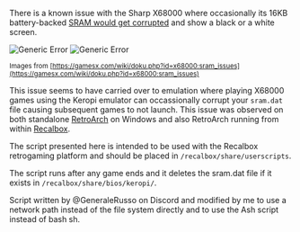 There is a known issue with the Sharp X68000 where occasionally its 16KB battery-backed [SRAM would get corrupted](https://gamesx.com/wiki/doku.php?id=x68000:sram_issues) and show a black or a white screen.

![Generic Error](https://i.imgur.com/warex72.png)
![Generic Error](https://i.imgur.com/2ksWfdz.png)

</sub><sub>Images from [https://gamesx.com/wiki/doku.php?id=x68000:sram_issues](https://gamesx.com/wiki/doku.php?id=x68000:sram_issues)

This issue seems to have carried over to emulation where playing X68000 games using the Keropi emulator can occassionally corrupt your `sram.dat` file causing subsequent games to not launch.  This issue was observed on both standalone [RetroArch](https://www.retroarch.com/) on Windows and also RetroArch running from within [Recalbox](https://www.recalbox.com/).

The script presented here is intended to be used with the Recalbox retrogaming platform and should be placed in `/recalbox/share/userscripts`.

The script runs after any game ends and it deletes the sram.dat file if it exists in `/recalbox/share/bios/keropi/`.

Script written by @GeneraleRusso on Discord and modified by me to use a network path instead of the file system directly and to use the Ash script instead of bash sh.
